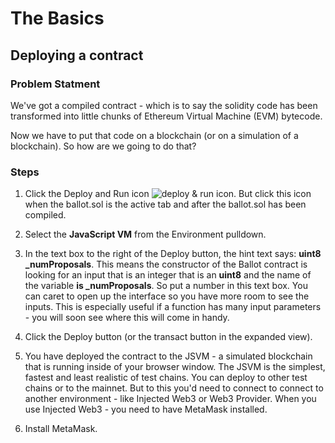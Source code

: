 # The Basics

## Deploying a contract

### Problem Statment
We've got a compiled contract  - which is to say the solidity code has been transformed into little chunks of Ethereum Virtual Machine (EVM) bytecode.

Now we have to put that code on a blockchain (or on a simulation of a blockchain).  So how are we going to do that?

### Steps
1. Click the Deploy and Run icon ![deploy & run icon](https://github.com/ethereum/remix-workshops/blob/master/basics/2_deploy_JSVM/images/run.png "deploy & run icon").   But click this icon when the ballot.sol is the active tab and after the ballot.sol has been compiled.

2. Select the **JavaScript VM** from the Environment pulldown.

3. In the text box to the right of the Deploy button, the hint text says: **uint8 _numProposals**.  This means the constructor of the Ballot contract is looking for an input that is an integer that is an **uint8** and the name of the variable **is _numProposals**.  So put a number in this text box.  You can caret to open up the interface so you have more room to see the inputs.  This is especially useful if a function has many input parameters - you will soon see where this will come in handy.

4. Click the Deploy button (or the transact button in the expanded view).

5. You have deployed the contract to the JSVM - a simulated blockchain that is running inside of your browser window.  The JSVM is the simplest, fastest  and least realistic of test chains.  You can deploy to other test chains or to the mainnet. But to this you'd need to connect to connect to another environment - like Injected Web3 or Web3 Provider.  When you use Injected Web3 - you need to have MetaMask installed.  

6. Install MetaMask.
